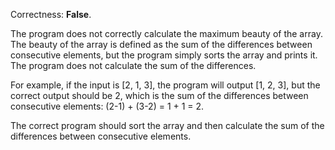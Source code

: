 Correctness: **False**.

The program does not correctly calculate the maximum beauty of the array. The beauty of the array is defined as the sum of the differences between consecutive elements, but the program simply sorts the array and prints it. The program does not calculate the sum of the differences.

For example, if the input is [2, 1, 3], the program will output [1, 2, 3], but the correct output should be 2, which is the sum of the differences between consecutive elements: (2-1) + (3-2) = 1 + 1 = 2.

The correct program should sort the array and then calculate the sum of the differences between consecutive elements.